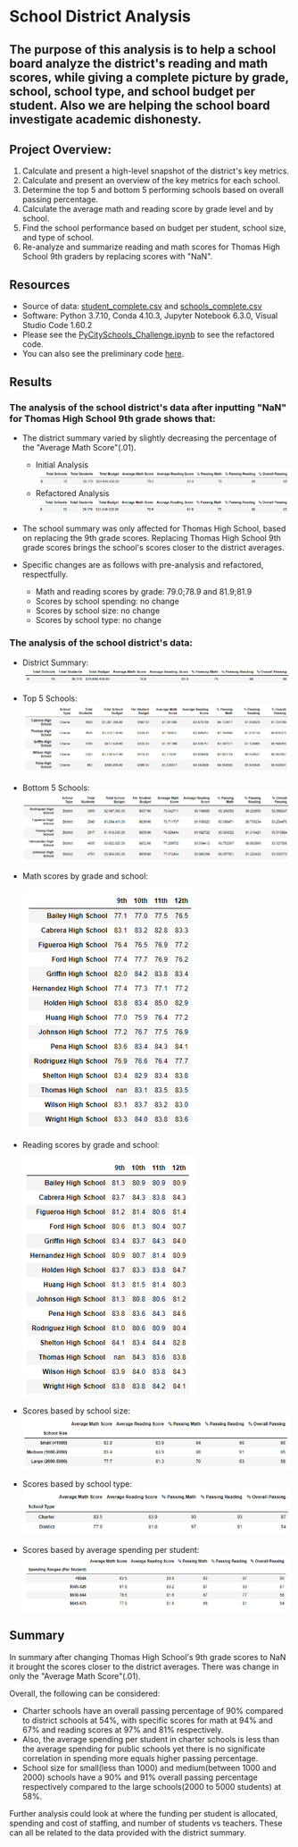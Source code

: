 # School District Analysis

## The purpose of this analysis is to help a school board analyze the district's reading and math scores, while giving a complete picture by grade, school, school type, and school budget per student. Also we are helping the school board investigate academic dishonesty. 

## Project Overview: 
1. Calculate and present a high-level snapshot of the district's key metrics.
2. Calculate and present an overview of the key metrics for each school.
3. Determine the top 5 and bottom 5 performing schools based on overall passing percentage. 
4. Calculate the average math and reading score by grade level and by school. 
5. Find the school performance based on budget per student, school size, and type of school. 
6. Re-analyze and summarize reading and math scores for Thomas High School 9th graders by replacing scores with "NaN". 

## Resources
- Source of data: [student_complete.csv](https://github.com/mthalken/School_District_Analysis/blob/main/Resources/students_complete.csv) and [schools_complete.csv](https://github.com/mthalken/School_District_Analysis/blob/main/Resources/schools_complete.csv)
- Software: Python 3.7.10, Conda 4.10.3, Jupyter Notebook 6.3.0, Visual Studio Code 1.60.2
- Please see the [PyCitySchools_Challenge.ipynb](https://github.com/mthalken/School_District_Analysis/blob/main/PyCitySchools_Challenge.ipynb) to see the refactored code.  
- You can also see the preliminary code [here](https://github.com/mthalken/School_District_Analysis/blob/main/PyCitySchools.ipynb).

## Results 
### The analysis of the school district's data after inputting "NaN" for Thomas High School 9th grade shows that:
- The district summary varied by slightly decreasing the percentage of the "Average Math Score"(.01).
    - Initial Analysis
    ![png](https://github.com/mthalken/School_District_Analysis/blob/main/Resources/district_summary_1st_analysis.PNG)
    - Refactored Analysis
    ![png](https://github.com/mthalken/School_District_Analysis/blob/main/Resources/district_summary.PNG)

- The school summary was only affected for Thomas High School, based on replacing the 9th grade scores. Replacing Thomas High School 9th grade scores brings the school's scores closer to the district averages. 
- Specific changes are as follows with pre-analysis and refactored, respectfully.
    - Math and reading scores by grade: 79.0;78.9 and 81.9;81.9
    - Scores by school spending: no change
    - Scores by school size: no change
    - Scores by school type: no change

### The analysis of the school district's data:
- District Summary: 
    ![png](https://github.com/mthalken/School_District_Analysis/blob/main/Resources/district_summary.PNG)
- Top 5 Schools: 
    ![png](https://github.com/mthalken/School_District_Analysis/blob/main/Resources/high_performing_schools.PNG)
- Bottom 5 Schools: 
    ![png](https://github.com/mthalken/School_District_Analysis/blob/main/Resources/low_performing_schools.PNG)
- Math scores by grade and school: 
    
    ![png](https://github.com/mthalken/School_District_Analysis/blob/main/Resources/math_scores_by_grade_%26_school.PNG)
- Reading scores by grade and school: 
    
    ![png](https://github.com/mthalken/School_District_Analysis/blob/main/Resources/reading_scores_by_grade_%26_school.PNG)
- Scores based by school size: 
    ![png](https://github.com/mthalken/School_District_Analysis/blob/main/Resources/scores_based_by_school_size.PNG)
- Scores based by school type: 
    ![png](https://github.com/mthalken/School_District_Analysis/blob/main/Resources/scores_based_by_school_type.PNG)
- Scores based by average spending per student: 
    ![png](https://github.com/mthalken/School_District_Analysis/blob/main/Resources/scores_based_by_spending.PNG)

## Summary
In summary after changing Thomas High School's 9th grade scores to NaN it brought the scores closer to the district averages. There was change in only the "Average Math Score"(.01).

Overall, the following can be considered:
- Charter schools have an overall passing percentage of 90% compared to district schools at 54%, with specific scores for math at 94% and 67% and reading scores at 97% and 81% respectively. 
- Also, the average spending per student in charter schools is less than the average spending for public schools yet there is no significate correlation in spending more equals higher passing percentage. 
- School size for small(less than 1000) and medium(between 1000 and 2000) schools have a 90% and 91% overall passing percentage respectively compared to the large schools(2000 to 5000 students) at 58%. 

Further analysis could look at where the funding per student is allocated, spending and cost of staffing, and number of students vs teachers. These can all be related to the data provided with the district summary. 
